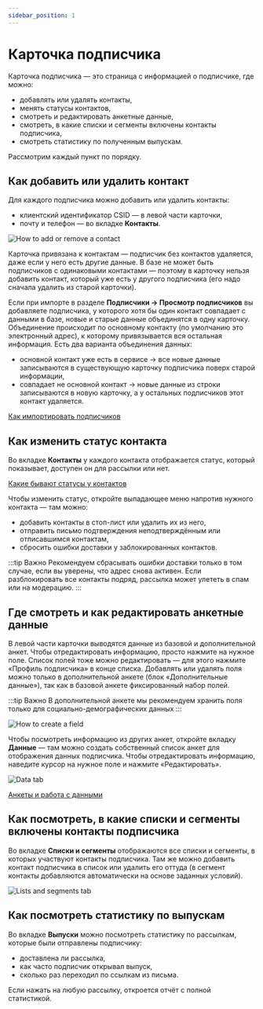 ```yaml
---
sidebar_position: 1
---
```


# Карточка подписчика
Карточка подписчика — это страница с информацией о подписчике, где можно:
- добавлять или удалять контакты,
- менять статусы контактов,
- смотреть и редактировать анкетные данные,
- смотреть, в какие списки и сегменты включены контакты подписчика,
- смотреть статистику по полученным выпускам.

Рассмотрим каждый пункт по порядку.

## Как добавить или удалить контакт
Для каждого подписчика можно добавить или удалить контакты:
- клиентский идентификатор CSID — в левой части карточки,
- почту и телефон — во вкладке **Контакты**.

![How to add or remove a contact](/img/subscribers/subscriber-data\subscriber-profile/how-to-add-or-remove-a-contact.png) <br/>

Карточка привязана к контактам — подписчик без контактов удаляется, даже если у него есть другие данные. В базе не может быть подписчиков с одинаковыми контактами — поэтому в карточку нельзя добавить контакт, который уже есть у другого подписчика (его надо сначала удалить из старой карточки).

Если при импорте в разделе **Подписчики → Просмотр подписчиков** вы добавляете подписчика, у которого хотя бы один контакт совпадает с данными в базе, новые и старые данные объединятся в одну карточку. Объединение происходит по основному контакту (по умолчанию это электронный адрес), к которому привязывается вся остальная информация. Есть два варианта объединения данных:
- основной контакт уже есть в сервисе → все новые данные записываются в существующую карточку подписчика поверх старой информации,
- совпадает не основной контакт → новые данные из строки записываются в новую карточку, а у остальных подписчиков этот контакт удаляется.

[Как импортировать подписчиков](../import-and-export/how-to-import-subscribers.md)

## Как изменить статус контакта
Во вкладке **Контакты** у каждого контакта отображается статус, который показывает, доступен он для рассылки или нет.

[Какие бывают статусы у контактов](../contacts/contact-status.md)

Чтобы изменить статус, откройте выпадающее меню напротив нужного контакта — там можно:
- добавить контакты в стоп-лист или удалить их из него,
- отправить письмо подтверждения неподтверждённым или отписавшимся контактам,
- сбросить ошибки доставки у заблокированных контактов.

:::tip Важно
Рекомендуем сбрасывать ошибки доставки только в том случае, если вы уверены, что адрес снова активен. Если разблокировать все контакты подряд, рассылка может улететь в спам или на модерацию.
:::

## Где смотреть и как редактировать анкетные данные
В левой части карточки выводятся данные из базовой и дополнительной анкет. Чтобы отредактировать информацию, просто нажмите на нужное поле. Список полей тоже можно редактировать — для этого нажмите «Профиль подписчика» в конце списка. Добавлять или удалять поля можно только в дополнительной анкете (блок «Дополнительные данные»), так как в базовой анкете фиксированный набор полей.

:::tip Важно
В дополнительной анкете мы рекомендуем хранить поля только для социально-демографических данных
:::

![How to create a field](/img/subscribers/subscriber-data\subscriber-profile/how-to-create-a-field.gif) <br/>

Чтобы посмотреть информацию из других анкет, откройте вкладку **Данные** — там можно создать собственный список анкет для отображения данных подписчика. Чтобы отредактировать информацию, наведите курсор на нужное поле и нажмите «Редактировать».

![Data tab](/img/subscribers/subscriber-data\subscriber-profile/data-tab.gif) <br/>

[Анкеты и работа с данными](data-groups.md)

## Как посмотреть, в какие списки и сегменты включены контакты подписчика
Во вкладке **Списки и сегменты** отображаются все списки и сегменты, в которых участвуют контакты подписчика. Там же можно добавить контакт подписчика в список или удалить его оттуда (в сегмент контакты добавляются автоматически на основе заданных условий).

![Lists and segments tab](/img/subscribers/subscriber-data\subscriber-profile/lists-and-segments-tab.png) <br/>

## Как посмотреть статистику по выпускам
Во вкладке **Выпуски** можно посмотреть статистику по рассылкам, которые были отправлены подписчику:
- доставлена ли рассылка,
- как часто подписчик открывал выпуск,
- сколько раз переходил по ссылкам из письма.

Если нажать на любую рассылку, откроется отчёт с полной статистикой.